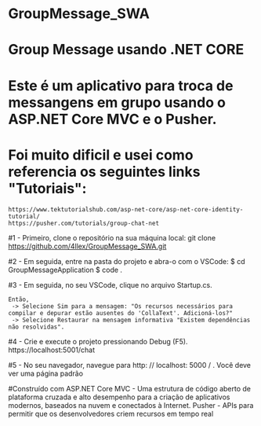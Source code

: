 # GroupMessage_SWA
# Group Message usando .NET CORE

# Este é um aplicativo para troca de messangens em grupo usando o ASP.NET Core MVC e o Pusher.
# Foi muito dificil e usei como referencia os seguintes links "Tutoriais":
    https://www.tektutorialshub.com/asp-net-core/asp-net-core-identity-tutorial/
    https://pusher.com/tutorials/group-chat-net


#1 - Primeiro, clone o repositório na sua máquina local:
    git clone https://github.com/4llex/GroupMessage_SWA.git

#2 - Em seguida, entre na pasta do projeto e abra-o com o VSCode:
    $ cd GroupMessageApplication
    $ code .

#3 - Em seguida, no seu VSCode, clique no arquivo Startup.cs.

    Então, 
     -> Selecione Sim para a mensagem: "Os recursos necessários para compilar e depurar estão ausentes do 'CollaText'. Adicioná-los?"
     -> Selecione Restaurar na mensagem informativa "Existem dependências não resolvidas".

#4 - Crie e execute o projeto pressionando Debug (F5). https://localhost:5001/chat

#5 - No seu navegador, navegue para http: // localhost: 5000 / . Você deve ver uma página padrão


#Construído com
  ASP.NET Core MVC - Uma estrutura de código aberto de plataforma cruzada e alto desempenho para a criação de aplicativos modernos, baseados na nuvem e conectados à Internet.
  Pusher - APIs para permitir que os desenvolvedores criem recursos em tempo real